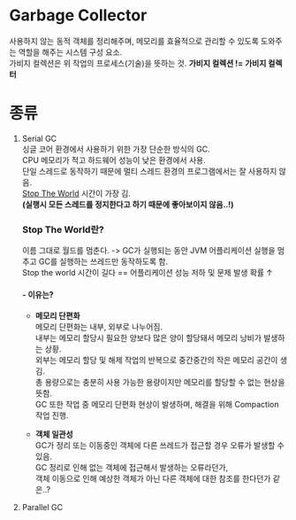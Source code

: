 # Garbage Collector
  사용하지 않는 동적 객체를 정리해주며, 메모리를 효율적으로 관리할 수 있도록 도와주는 역할을 해주는 시스템 구성 요소. <br/>
  가비지 컬렉션은 위 작업의 프로세스(기술)을 뜻하는 것. <strong>가비지 컬렉션 != 가비지 컬렉터</strong>

# 종류
1. Serial GC <br/>
   싱글 코어 환경에서 사용하기 위한 가장 단순한 방식의 GC.<br/>
   CPU 메모리가 적고 하드웨어 성능이 낮은 환경에서 사용.<br/>
   단일 스레드로 동작하기 때문에 멀티 스레드 환경의 프로그램에서는 잘 사용하지 않음.<br/>
   <ins>Stop The World</ins> 시간이 가장 김.<br/>
   <b>(실행시 모든 스레드를 정지한다고 하기 때문에 좋아보이지 않음..!)</b>
   
   ### Stop The World란?
   이름 그대로 월드를 멈춘다. -> GC가 실행되는 동안 JVM 어플리케이션 실행을 멈추고 GC를 실행하는 쓰레드만 동작하도록 함.<br/>
   Stop the world 시간이 길다 == 어플리케이션 성능 저하 및 문제 발생 확률 ↑
   #### - 이유는? 
    - **메모리 단편화**<br/>
      메모리 단편화는 내부, 외부로 나누어짐.<br/>
      내부는 메모리 할당시 필요한 양보다 많은 양이 할당돼서 메모리 낭비가 발생하는 상황.<br/>
      외부는 메모리 할당 및 해제 작업의 반복으로 중간중간의 작은 메모리 공간이 생김.<br/>
      총 용량으로는 충분히 사용 가능한 용량이지만 메모리를 할당할 수 없는 현상을 뜻함. <br/>
      GC 또한 작업 중 메모리 단편화 현상이 발생하며, 해결을 위해 Compaction 작업 진행.
      
    - **객체 일관성**<br/>
      GC가 정리 또는 이동중인 객체에 다른 쓰레드가 접근할 경우 오류가 발생할 수 있음.<br/>
      GC 정리로 인해 없는 객체에 접근해서 발생하는 오류라던가,<br/>
      객체 이동으로 인해 예상한 객체가 아닌 다른 객체에 대한 참조를 한다던가 같은..?
  


2. Parallel GC <br/>

